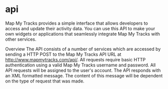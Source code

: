 api
===

Map My Tracks provides a simple interface that allows developers to access and update their activity data. You can use this API to make your own widgets or applications that seamlessly integrate Map My Tracks with other services.

Overview
The API consists of a number of services which are accessed by sending a HTTP POST to the Map My Tracks API URL at http://www.mapmytracks.com/api/. All requests require basic HTTP authentication using a valid Map My Tracks username and password. All API requests will be assigned to the user's account. The API responds with an XML formatted message. The content of this message will be dependent on the type of request that was made.
